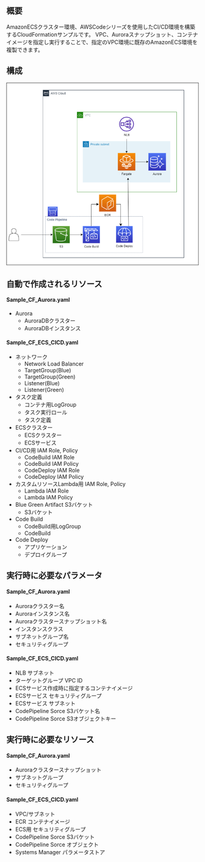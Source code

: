 ## 概要
AmazonECSクラスター環境、AWSCodeシリーズを使用したCI/CD環境を構築するCloudFormationサンプルです。
VPC、Auroraスナップショット、コンテナイメージを指定し実行することで、指定のVPC環境に既存のAmazonECS環境を複製できます。

## 構成
![構成図](./image/構成図_ECS_Sample.png)

## 自動で作成されるリソース
#### Sample_CF_Aurora.yaml
- Aurora
  - AuroraDBクラスター
  - AuroraDBインスタンス

#### Sample_CF_ECS_CICD.yaml
- ネットワーク
  - Network Load Balancer
  - TargetGroup(Blue)
  - TargetGroup(Green)
  - Listener(Blue)
  - Listener(Green)
- タスク定義
  - コンテナ用LogGroup
  - タスク実行ロール
  - タスク定義
- ECSクラスター
  - ECSクラスター
  - ECSサービス
- CI/CD用 IAM Role, Policy
  - CodeBuild IAM Role
  - CodeBuild IAM Policy
  - CodeDeploy IAM Role
  - CodeDeploy IAM Policy
- カスタムリソースLambda用 IAM Role, Policy
  - Lambda IAM Role
  - Lambda IAM Policy
- Blue Green Artifact S3バケット
  - S3バケット
- Code Build
  - CodeBuild用LogGroup
  - CodeBuild
- Code Deploy
  - アプリケーション
  - デプロイグループ

## 実行時に必要なパラメータ
#### Sample_CF_Aurora.yaml
- Auroraクラスター名
- Auroraインスタンス名
- Auroraクラスタースナップショット名
- インスタンスクラス
- サブネットグループ名
- セキュリティグループ

#### Sample_CF_ECS_CICD.yaml
- NLB サブネット
- ターゲットグループ VPC ID
- ECSサービス作成時に指定するコンテナイメージ
- ECSサービス セキュリティグループ
- ECSサービス サブネット
- CodePipeline Sorce S3バケット名
- CodePipeline Sorce S3オブジェクトキー

## 実行時に必要なリソース
#### Sample_CF_Aurora.yaml
- Auroraクラスタースナップショット
- サブネットグループ
- セキュリティグループ

#### Sample_CF_ECS_CICD.yaml
- VPC/サブネット
- ECR コンテナイメージ
- ECS用 セキュリティグループ
- CodePipeline Sorce S3バケット
- CodePipeline Sorce オブジェクト
- Systems Manager パラメータストア
